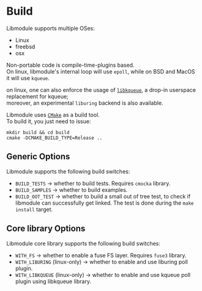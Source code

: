 # Build

Libmodule supports multiple OSes:
* Linux
* freebsd
* osx

Non-portable code is compile-time-plugins based.  
On linux, libmodule's internal loop will use `epoll`, while on BSD and MacOS it will use `kqueue`.  

on linux, one can also enforce the usage of [`libkqueue`](https://github.com/mheily/libkqueue), a drop-in userspace replacement for kqueue;  
moreover, an experimental `liburing` backend is also available.  

Libmodule uses [`CMake`](https://cmake.org/) as a build tool.  
To build it, you just need to issue:
```shell
mkdir build && cd build
cmake -DCMAKE_BUILD_TYPE=Release ..
```

## Generic Options

Libmodule supports the following build switches:
* `BUILD_TESTS` -> whether to build tests. Requires `cmocka` library.
* `BUILD_SAMPLES` -> whether to build examples.
* `BUILD_OOT_TEST` -> whether to build a small out of tree test, to check if libmodule can successfully get linked. The test is done during the `make install` target.  

## Core library Options

Libmodule core library supports the following build switches:
* `WITH_FS` -> whether to enable a fuse FS layer. Requires `fuse3` library.
* `WITH_LIBURING` (linux-only) -> whether to enable and use liburing poll plugin.
* `WITH_LIBKQUEUE` (linux-only) -> whether to enable and use kqueue poll plugin using libkqueue library.
